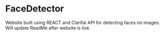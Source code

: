 # FaceDetector
Website built using REACT and Clarifai API for detecting faces on images. Will update ReadMe after website is live.
